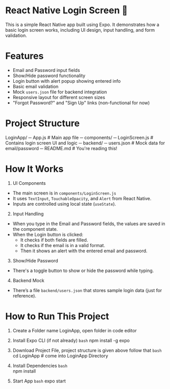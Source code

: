 # React Native Login Screen 📱

This is a simple React Native app built using Expo. It demonstrates how a basic login screen works, including UI design, input handling, and form validation.


# Features
- Email and Password input fields
- Show/Hide password functionality
- Login button with alert popup showing entered info
- Basic email validation
- Mock `users.json` file for backend integration
- Responsive layout for different screen sizes
- "Forgot Password?" and "Sign Up" links (non-functional for now)

# Project Structure
LoginApp/
    ─ App.js    # Main app file
    ─ components/
       ─ LoginScreen.js    # Contains login screen UI and logic
    ─ backend/
       ─ users.json       # Mock data for email/password
    ─ README.md # You're reading this!


# How It Works

1. UI Components
- The main screen is in `components/LoginScreen.js`
- It uses `TextInput`, `TouchableOpacity`, and `Alert` from React Native.
- Inputs are controlled using local state (`useState`).

2. Input Handling
- When you type in the Email and Password fields, the values are saved in the component state.
- When the Login button is clicked:
  - It checks if both fields are filled.
  - It checks if the email is in a valid format.
  - Then it shows an alert with the entered email and password.

3. Show/Hide Password
- There's a toggle button to show or hide the password while typing.

4. Backend Mock
- There’s a file `backend/users.json` that stores sample login data (just for reference).


# How to Run This Project

1. Create a Folder name LoginApp, open folder in code editor

2. Install Expo CLI (if not already)
`bash`
    npm install -g expo

3. Download Project File, project structure is given above follow that 
`bash`
    cd LoginApp   # come into LoginApp Directory 

4. Install Dependencies
`bash`    
    npm install

5. Start App
`bash`
    expo start
